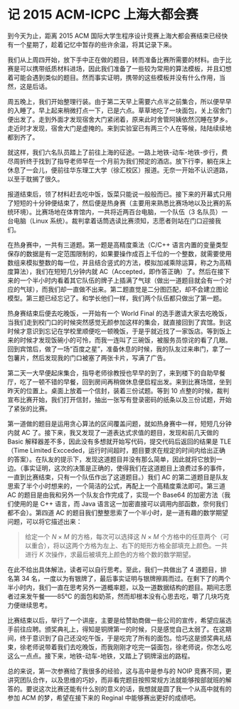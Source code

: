 # 记 2015 ACM-ICPC 上海大都会赛


到今天为止，距离 2015 ACM 国际大学生程序设计竞赛上海大都会赛结束已经快有一个星期了，趁着记忆中暂存的些许余温，将其记录下来。

我们从上周四开始，放下手中正在做的题目，转而准备比赛所需要的材料。由于比赛是可以携带纸质材料进场，因此我们准备了一些较为常用的算法模板，并且幻想着可能会遇到类似的题目。然而事实证明，携带的这些模板并没有什么作用，当然，这是后话。

周五晚上，我们开始整理行装。由于第二天早上需要六点半之前集合，所以便早早的入睡了。早上起来稍微打点一下，已是六点。草草地吃了一块面包，关上宿舍门便出发了。走到外面才发现宿舍大门紧闭着，原来此时舍管阿姨依然沉睡在梦乡。走近时才发现，宿舍大门是虚掩的。来到实验室已有两三个人在等候，陆陆续续地都到齐了。

就这样，我们六名队员踏上了前往上海的征途。一路上地铁-动车-地铁-步行，费尽周折终于找到了指导老师早在一个月前为我们预定的酒店。放下行李，躺在床上休息了一会儿，便前往华东理工大学（徐汇校区）报道。无奈一开始不认识道路，以至于耽搁了很久。

报道结束后，领了材料赶去吃中饭，饭菜只能说一般般而已。接下来的开幕式只用了短短的十分钟便结束了，然后便是热身赛（主要用来熟悉比赛场地以及比赛的系统环境）。比赛场地在体育馆内，一共将近两百台电脑，一个队伍（3 名队员）一台电脑（Linux 系统）。裁判拿着话筒选读比赛须知，志愿者则站在门口迎接我们。

在热身赛中，一共有三道题。第一题是高精度乘法（C/C++ 语言内置的变量类型保存的数据是有一定范围限制的，如果要操作成百上千位的一个整数，就需要使用数组来模拟整数的每一位，并且结合竖式的方法，模拟加减乘除运算，称之为高精度算法），我们在短短几分钟内就 AC（Accepted，即作答正确）了。然后在接下来的一个半小时内看着其它队伍的牌子上插满了气球（做出一道题目就会有一个对应的气球），而我们却一直做不出来。第二题直觉是二分图匹配，却不会建立图论模型。第三题已经忘记了。和学长他们一样，我们两个队伍都只做出了第一题。

热身赛结束后便去吃晚饭，一开始有一个 World Final 的选手邀请大家去吃晚饭，当我们走到校门口的时候突然感觉无颜参加这样的集会，就直接回到了宾馆。到这时候才意识到忘记在学校里顺便吃一顿晚饭，于是乎就近找了一家饭店。等到饭上来的时候才发现饭碗小的可怜，而我一连叫了三碗饭，被服务员惊诧的看了几眼。回到宾馆后，做了一场“百度之星”，准备休息的时候，我的队友过来串门，拿了一包薯片，然后发现我的门口被塞了两张卡片，写满了广告。

第二天一大早便起床集合，指导老师徐教授也早早的到了，来到楼下的自助早餐厅，吃了一顿不错的早餐，回到房间再稍做休息便启程出发。来到比赛场馆，坐到昨天的位置上。桌面上放着一个信封，装着三份试题。等到 10 点整的时候，裁判宣布比赛开始，我们打开信封，抽出一张写有登录密码的纸条以及三份试题，开始了紧张的比赛。

第一道做的题目是运用贪心算法的区间覆盖问题，就如热身赛中一样，短短几分钟内就 AC 了。接下来，我又发现了一道表达式求值的题目，发现和前几天做的 Basic 解释器差不多，因此没有多想就开始写代码，提交代码后返回的结果是 TLE（Time Limited Excceded，运行时间超时，题目要求在规定的时间内给出正确的答案）。在队友的提示下，发现这道题目并没有那么简单，因此就将它放到一边。（事实证明，这次的决策是正确的，使得我们在这道题目上浪费过多的事件，一直到比赛结束，只有一个队伍作出了这道题目。）我们 AC 的第二道题目是队友思索了半个小时想来的，一个简洁的公式，再配上一个高精度乘法即可。第三道 AC 的题目是由我和另外一个队友合作完成了，实现一个 Base64 的加密方法（我们使用的是 C++ 语言，而 Java 语言这一加密直接可以调用内部函数，奈何我们都不会）。第四道 AC 的题目我们整整思索了一个半小时，是一道有趣的数学期望问题，可以将它描述出来：

> 给定一个 $N\times M$ 的方格，每次可以选择这 $N\times M$ 个方格中的任意两个（可以重合），将以这两个方格为左上、右下的矩形方格全部填充上颜色。一共进行 $K$ 次操作，求最后被填充上颜色的方格个数的数学期望。

在此不给出具体解法，读者可以自行思考。至此，我们一共做出了 4 道题目，排名第 34 名，一度以为有银牌了，最后事实证明与银牌擦肩而过。在剩下了的两个半小时内，我们一直在思考另外一道概率题，以及一道数据结构的题目。期间志愿者过来发午餐——85°C 的面包和奶茶，然而却根本没有心思去吃，嚼了几块巧克力便继续思考。

比赛结束以后，举行了一个讲座，主要是给赞助商做一些公司的宣传，希望应届选手前往应聘。颁奖典礼上，得知是铜牌第一的时候，只是感觉自己太弱了。在这期间，终于意识到了自己还没吃午饭，于是吃完了所有的面包。恰巧这是颁奖典礼结束，徐老师说带着我们去吃晚饭，而我刚刚才吃完一袋面包，徐老师说，你怎么吃这么一点点。接下来，地铁-动车-地铁，又踏上了铜牌滚出的路程。

总的来说，第一次参赛给了我很多的经验，这与高中是参与的 NOIP 竞赛不同，更讲究团队合作，以及思维的巧妙，而非看完题目按照常规方法就能够按部就班的解答的。要说这次比赛还能有什么别的意义的话，我想就是圆了我一个从高中就有的参加 ACM 的梦，希望在接下来的 Reginal 中能够赛出更好的成绩吧。

